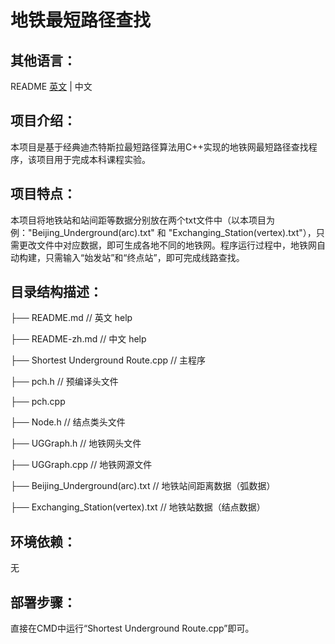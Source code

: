 地铁最短路径查找
===============================

## 其他语言：

README  [英文](https://github.com/Andrew-xj/Shortest_Underground_Route/tree/master) | 中文

## 项目介绍：

本项目是基于经典迪杰特斯拉最短路径算法用C++实现的地铁网最短路径查找程序，该项目用于完成本科课程实验。

## 项目特点：

本项目将地铁站和站间距等数据分别放在两个txt文件中（以本项目为例："Beijing_Underground(arc).txt" 和 "Exchanging_Station(vertex).txt"），只需更改文件中对应数据，即可生成各地不同的地铁网。程序运行过程中，地铁网自动构建，只需输入“始发站”和“终点站”，即可完成线路查找。

## 目录结构描述：

├── README.md                           // 英文 help

├── README-zh.md                        // 中文 help

├── Shortest Underground Route.cpp      // 主程序

├── pch.h                               // 预编译头文件

├── pch.cpp

├── Node.h                              // 结点类头文件

├── UGGraph.h                           // 地铁网头文件

├── UGGraph.cpp                         // 地铁网源文件

├── Beijing_Underground(arc).txt        // 地铁站间距离数据（弧数据）

├── Exchanging_Station(vertex).txt      // 地铁站数据（结点数据）

## 环境依赖：

无

## 部署步骤：

直接在CMD中运行“Shortest Underground Route.cpp”即可。
